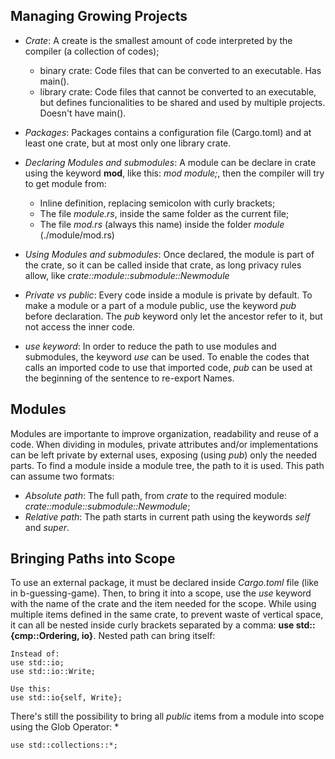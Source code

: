 ## Managing Growing Projects

* *Crate*: A create is the smallest amount of code interpreted by the compiler (a collection of codes);
    + binary crate: Code files that can be converted to an executable. Has main().
    + library crate: Code files that cannot be converted to an executable, but defines funcionalities to be shared and used by multiple projects. Doesn't have main().
* *Packages*: Packages contains a configuration file (Cargo.toml) and at least one crate, but at most only one library crate.

* *Declaring Modules and submodules*: A module can be declare in crate using the keyword **mod**, like this: *mod module;*, then the compiler will try to get module from:
    + Inline definition, replacing semicolon with curly brackets;
    + The file *module.rs*, inside the same folder as the current file;
    + The file *mod.rs* (always this name) inside the folder *module* (./module/mod.rs)
* *Using Modules and submodules*: Once declared, the module is part of the crate, so it can be called inside that crate, as long privacy rules allow, like *crate::module::submodule::Newmodule*
* *Private vs public*: Every code inside a module is private by default. To make a module or a part of a module public, use the keyword *pub* before declaration. The *pub* keyword only let the ancestor refer to it, but not access the inner code.
* *use keyword*: In order to reduce the path to use modules and submodules, the keyword *use* can be used. To enable the codes that calls an imported code to use that imported code, *pub* can be used at the beginning of the sentence to re-export Names.

## Modules

Modules are importante to improve organization, readability and reuse of a code. When dividing in modules, private attributes and/or implementations can be left private by external uses, exposing (using *pub*) only the needed parts.
To find a module inside a module tree, the path to it is used. This path can assume two formats:
* *Absolute path*: The full path, from *crate* to the required module: *crate::module::submodule::Newmodule*;
* *Relative path*: The path starts in current path using the keywords *self* and *super*.

## Bringing Paths into Scope

To use an external package, it must be declared inside *Cargo.toml* file (like in b-guessing-game). Then, to bring it into a scope, use the *use* keyword with the name of the crate and the item needed for the scope.
While using multiple items defined in the same crate, to prevent waste of vertical space, it can all be nested inside curly brackets separated by a comma: **use std::{cmp::Ordering, io}**. Nested path can bring itself:
```
Instead of:
use std::io;
use std::io::Write;

Use this:
use std::io{self, Write};
```
There's still the possibility to bring all *public* items from  a module into scope using the Glob Operator: *
```
use std::collections::*;
```
